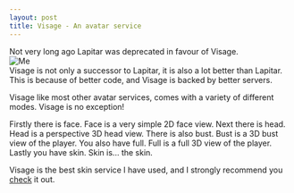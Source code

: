 ```yaml
---
layout: post
title: Visage - An avatar service
---
```

Not very long ago Lapitar was deprecated in favour of Visage.<br />
![Me](https://visage.gameminers.com/full/3923ded05a0b4dadba834d870cb3e328.png)<br />
Visage is not only a successor to Lapitar, it is also a lot better than Lapitar.
This is because of better code, and Visage is backed by better servers.

Visage like most other avatar services, comes with a variety of different modes. Visage is no exception!

Firstly there is face. Face is a very simple 2D face view.
Next there is head. Head is a perspective 3D head view.
There is also bust. Bust is a 3D bust view of the player.
You also have full. Full is a full 3D view of the player.
Lastly you have skin. Skin is... the skin.

Visage is the best skin service I have used, and I strongly recommend you [check](https://visage.gameminers.com/) it out.

